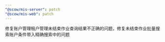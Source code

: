 ```yaml
---
"@scow/mis-server": patch
"@scow/mis-web": patch
---
```


修复账户管理租户管理未结束作业查询结果不正确的问题，修复未结束作业批量搜索账户条件带入精确搜索中的问题
